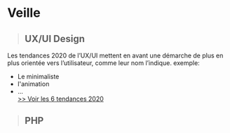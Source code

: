 # Veille

> ## UX/UI Design  

  Les tendances 2020 de l’UX/UI mettent en avant une démarche de plus en plus orientée vers l’utilisateur, comme leur nom l’indique. 
  exemple:
  - Le minimaliste  
  - l'animation  
  - ...  
  [>> Voir les 6 tendances 2020](https://graphiste.com/blog/webdesign-ux-ui-tendances-2020)  
  
  > ## PHP  
  
